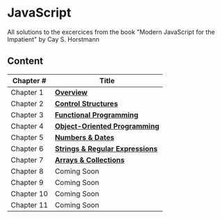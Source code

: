 # JavaScript
All solutions to the excercices from the book "Modern JavaScript for the Impatient" by Cay S. Horstmann

## Content

| Chapter # | Title |
| ------------- | ------------- |
| Chapter 1 | **[Overview](https://github.com/Dfredude/javascript/tree/main/chapter-01-Overview)** |
| Chapter 2 | **[Control Structures](https://github.com/Dfredude/javascript/tree/main/chapter-02-LogicalFlow)** |
| Chapter 3 | **[Functional Programming](https://github.com/Dfredude/javascript/tree/main/chapter-03-FunctionalProgramming)** |
| Chapter 4 | **[Object-Oriented Programming](https://github.com/Dfredude/javascript/tree/main/chapter-04-OOP)** |
| Chapter 5 | **[Numbers & Dates](https://github.com/Dfredude/javascript/tree/main/chapter-05-Numbers&Dates)** |
| Chapter 6 | **[Strings & Regular Expressions](https://github.com/Dfredude/javascript/tree/main/chapter-06-Strings&RegularExp)** |
| Chapter 7 | **[Arrays & Collections](https://github.com/Dfredude/javascript/tree/main/chapter-07-Collections)** |
| Chapter 8 | Coming Soon |
| Chapter 9 | Coming Soon |
| Chapter 10 | Coming Soon |
| Chapter 11 | Coming Soon |
